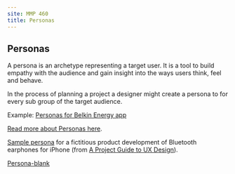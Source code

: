 ```yaml
---
site: MMP 460
title: Personas
---
```


## Personas

A persona is an archetype representing a target user. It is a tool to build empathy with the audience and gain insight into the ways users think, feel and behave.

In the process of planning a project a designer might create a persona to for every sub group of the target audience.

Example: [Personas for Belkin Energy app](https://www.behance.net/gallery/16599605/Belkin-Energy-App-Personas) 

[Read more about Personas here](http://www.smashingmagazine.com/2014/08/a-closer-look-at-personas-part-1/).

[Sample persona](http://projectuxd.com/wp-content/uploads/2009/03/nicollepersonach7.doc) for a fictitious product development of Bluetooth earphones for iPhone (from [A Project Guide to UX Design](http://projectuxd.com/)).

[Persona-blank]({{site.url}}/mmp200/information-architecture/persona-blank.doc)
